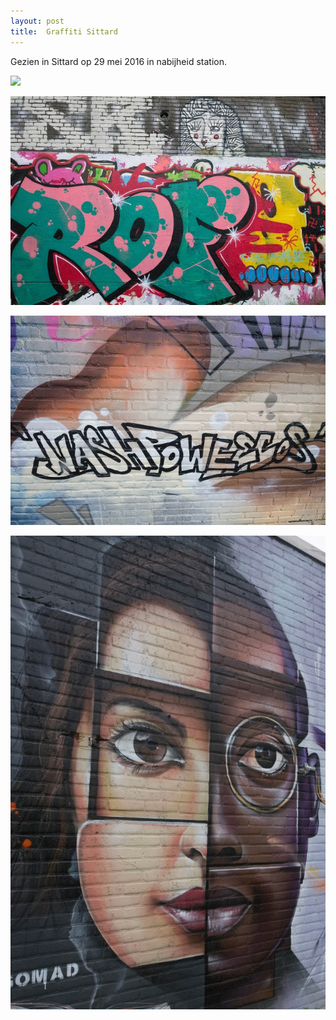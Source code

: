 ```yaml
---
layout: post
title:  Graffiti Sittard
---
```

Gezien in Sittard op 29 mei 2016 in nabijheid station.

![](/_folios/img/IMGP6512-3.jpg) 


![](/img/IMGP6474.jpg-2)


![](/img/IMGP6486.jpg-2)

![](/img/IMGP6494.jpg)
